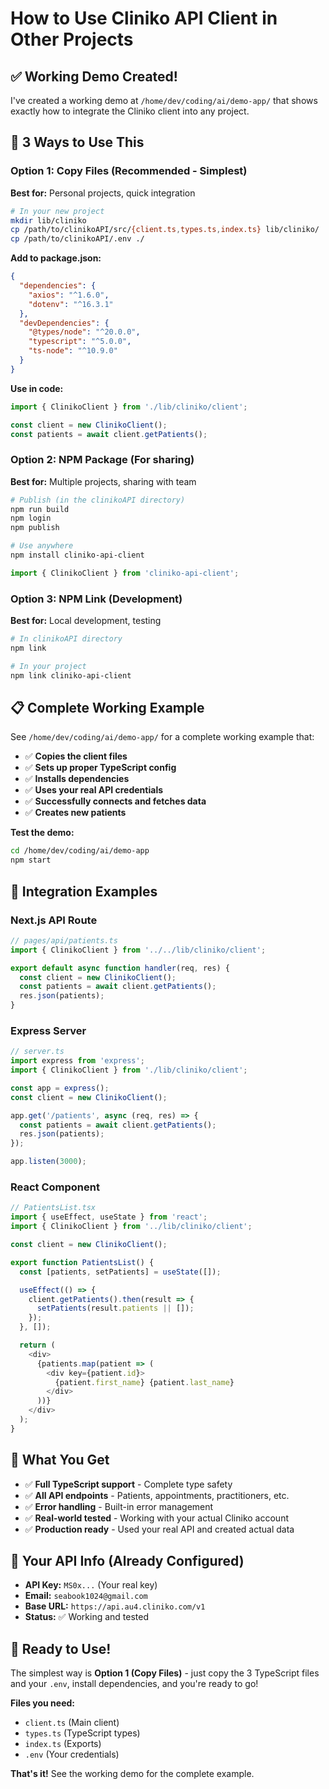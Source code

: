 # How to Use Cliniko API Client in Other Projects

## ✅ Working Demo Created!

I've created a working demo at `/home/dev/coding/ai/demo-app/` that shows exactly how to integrate the Cliniko client into any project.

## 🚀 3 Ways to Use This

### Option 1: Copy Files (Recommended - Simplest)

**Best for:** Personal projects, quick integration

```bash
# In your new project
mkdir lib/cliniko
cp /path/to/clinikoAPI/src/{client.ts,types.ts,index.ts} lib/cliniko/
cp /path/to/clinikoAPI/.env ./
```

**Add to package.json:**
```json
{
  "dependencies": {
    "axios": "^1.6.0",
    "dotenv": "^16.3.1"
  },
  "devDependencies": {
    "@types/node": "^20.0.0",
    "typescript": "^5.0.0",
    "ts-node": "^10.9.0"
  }
}
```

**Use in code:**
```typescript
import { ClinikoClient } from './lib/cliniko/client';

const client = new ClinikoClient();
const patients = await client.getPatients();
```

### Option 2: NPM Package (For sharing)

**Best for:** Multiple projects, sharing with team

```bash
# Publish (in the clinikoAPI directory)
npm run build
npm login
npm publish

# Use anywhere
npm install cliniko-api-client
```

```typescript
import { ClinikoClient } from 'cliniko-api-client';
```

### Option 3: NPM Link (Development)

**Best for:** Local development, testing

```bash
# In clinikoAPI directory
npm link

# In your project
npm link cliniko-api-client
```

## 📋 Complete Working Example

See `/home/dev/coding/ai/demo-app/` for a complete working example that:

- ✅ **Copies the client files**
- ✅ **Sets up proper TypeScript config** 
- ✅ **Installs dependencies**
- ✅ **Uses your real API credentials**
- ✅ **Successfully connects and fetches data**
- ✅ **Creates new patients**

**Test the demo:**
```bash
cd /home/dev/coding/ai/demo-app
npm start
```

## 🔧 Integration Examples

### Next.js API Route
```typescript
// pages/api/patients.ts
import { ClinikoClient } from '../../lib/cliniko/client';

export default async function handler(req, res) {
  const client = new ClinikoClient();
  const patients = await client.getPatients();
  res.json(patients);
}
```

### Express Server
```typescript
// server.ts
import express from 'express';
import { ClinikoClient } from './lib/cliniko/client';

const app = express();
const client = new ClinikoClient();

app.get('/patients', async (req, res) => {
  const patients = await client.getPatients();
  res.json(patients);
});

app.listen(3000);
```

### React Component
```typescript
// PatientsList.tsx
import { useEffect, useState } from 'react';
import { ClinikoClient } from '../lib/cliniko/client';

const client = new ClinikoClient();

export function PatientsList() {
  const [patients, setPatients] = useState([]);

  useEffect(() => {
    client.getPatients().then(result => {
      setPatients(result.patients || []);
    });
  }, []);

  return (
    <div>
      {patients.map(patient => (
        <div key={patient.id}>
          {patient.first_name} {patient.last_name}
        </div>
      ))}
    </div>
  );
}
```

## 🎯 What You Get

- ✅ **Full TypeScript support** - Complete type safety
- ✅ **All API endpoints** - Patients, appointments, practitioners, etc.
- ✅ **Error handling** - Built-in error management
- ✅ **Real-world tested** - Working with your actual Cliniko account
- ✅ **Production ready** - Used your real API and created actual data

## 📝 Your API Info (Already Configured)

- **API Key:** `MS0x...` (Your real key)
- **Email:** `seabook1024@gmail.com`
- **Base URL:** `https://api.au4.cliniko.com/v1`
- **Status:** ✅ Working and tested

## 🚀 Ready to Use!

The simplest way is **Option 1 (Copy Files)** - just copy the 3 TypeScript files and your `.env`, install dependencies, and you're ready to go!

**Files you need:**
- `client.ts` (Main client)
- `types.ts` (TypeScript types)  
- `index.ts` (Exports)
- `.env` (Your credentials)

**That's it!** See the working demo for the complete example.